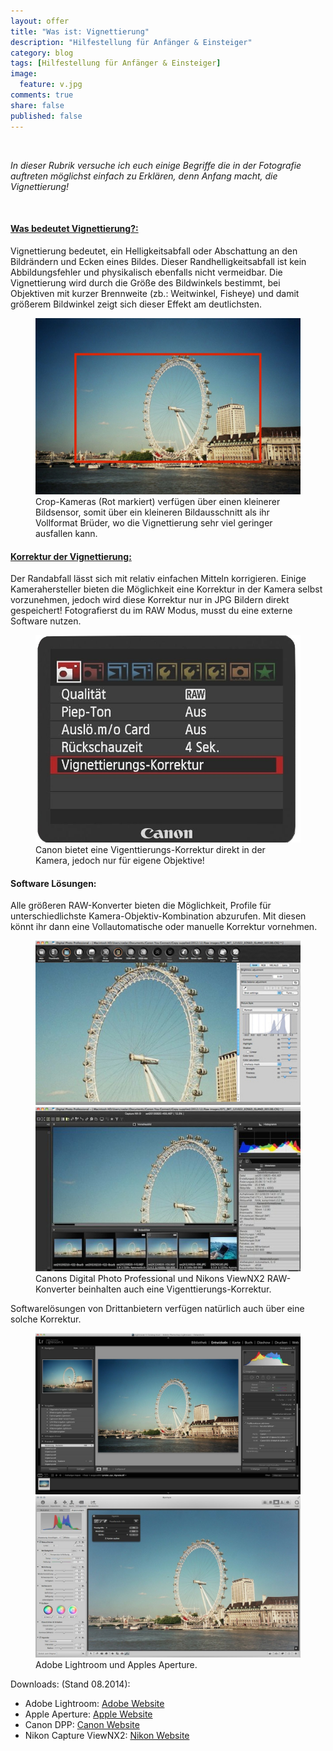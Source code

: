 ```yaml
---
layout: offer
title: "Was ist: Vignettierung"
description: "Hilfestellung für Anfänger & Einsteiger"
category: blog
tags: [Hilfestellung für Anfänger & Einsteiger]
image:
  feature: v.jpg
comments: true
share: false
published: false
---
```

 
  


    



*In dieser Rubrik versuche ich euch einige Begriffe die in der Fotografie auftreten möglichst einfach zu Erklären, denn Anfang macht, die Vignettierung!* 
 
  


    








#### <a name="fenced-code-block"><u>Was bedeutet Vignettierung?:</u></a>
Vignettierung bedeutet, ein Helligkeitsabfall oder Abschattung an den Bildrändern und Ecken eines Bildes.
Dieser Randhelligkeitsabfall ist kein Abbildungsfehler und physikalisch ebenfalls nicht vermeidbar.
Die Vignettierung wird durch die Größe des Bildwinkels bestimmt, bei Objektiven mit kurzer Brennweite (zb.: Weitwinkel, Fisheye) und damit größerem Bildwinkel zeigt sich dieser Effekt am deutlichsten.








<figure>
<img src="/images/v1.jpg"/>
<figcaption>Crop-Kameras (Rot markiert) verfügen über einen kleinerer Bildsensor, somit über ein kleineren Bildausschnitt als ihr Vollformat Brüder, wo die Vignettierung sehr viel geringer ausfallen kann.</figcaption>
</figure>






#### <a name="fenced-code-block"><u>Korrektur der Vignettierung:</u></a>
Der Randabfall lässt sich mit relativ einfachen Mitteln korrigieren. 
Einige Kamerahersteller bieten die Möglichkeit eine Korrektur in der Kamera selbst vorzunehmen, jedoch wird diese Korrektur nur in JPG Bildern direkt gespeichert! Fotografierst du im RAW Modus, musst du eine externe Software nutzen.


<figure>
<img src="/images/v2.jpg"/>
<figcaption>Canon bietet eine Vigenttierungs-Korrektur direkt in der Kamera, jedoch nur für eigene Objektive!</figcaption>
</figure>


#### <a name="fenced-code-block">Software Lösungen:</a>

Alle größeren RAW-Konverter bieten die Möglichkeit, Profile für unterschiedlichste Kamera-Objektiv-Kombination abzurufen. Mit diesen könnt ihr dann eine Vollautomatische oder manuelle Korrektur vornehmen.

<figure class="half">
	<img src="/images/v3.jpg">
	<img src="/images/v4.jpg">
	<figcaption>Canons Digital Photo Professional und Nikons ViewNX2 RAW-Konverter beinhalten auch eine Vigenttierungs-Korrektur.</figcaption>
</figure>

Softwarelösungen von Drittanbietern verfügen natürlich auch über eine solche Korrektur.

<figure class="half">
	<img src="/images/v6.jpg">
	<img src="/images/v5.jpg">
	<figcaption>Adobe Lightroom und Apples Aperture.</figcaption>
</figure>



Downloads: (Stand 08.2014):

* Adobe Lightroom:  [Adobe Website](http://www.adobe.com/de/products/photoshop-lightroom.html)
* Apple Aperture:  [Apple Website](https://www.apple.com/de/aperture/)
* Canon DPP:  [Canon Website](http://www.canon-europe.com/support/software/dpp/index.aspx)
* Nikon Capture ViewNX2:  [Nikon Website](http://www.nikon.de/de_DE/product/software/viewnx2)
